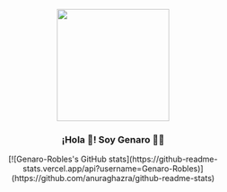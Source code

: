 <p align="center" width="300" border-radius="15px">
   <img align="center" width="200" src="https://avatars.githubusercontent.com/u/50786070?v=4" />
   <h3 align="center">¡Hola 👋! Soy Genaro 👨‍💻</h3>
</p>

<div align="center">
[![Genaro-Robles's GitHub stats](https://github-readme-stats.vercel.app/api?username=Genaro-Robles)](https://github.com/anuraghazra/github-readme-stats)
   
